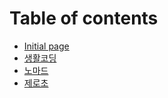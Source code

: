 # Table of contents

* [Initial page](README.md)
* [생활코딩](note.md)
* [노마드](undefined.md)
* [제로초](undefined-1.md)

